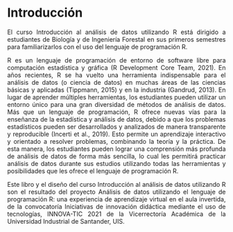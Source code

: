 # Introducción

<style> body {text-align: justify} </style> <!-- Justify text. -->

El curso Introducción al análisis de datos utilizando R está dirigido a estudiantes de Biología y de Ingeniería Forestal en sus primeros semestres para familiarizarlos con el uso del lenguaje de programación R.

R es un lenguaje de programación de entorno de software libre para computación estadística y gráfica (R Development Core Team, 2021). En años recientes, R se ha vuelto una herramienta indispensable para el análisis de datos (o ciencia de datos) en muchas áreas de las ciencias básicas y aplicadas (Tippmann, 2015) y en la industria (Gandrud, 2013). En lugar de aprender múltiples herramientas, los estudiantes pueden utilizar un entorno único para una gran diversidad de métodos de análisis de datos. Más que un lenguaje de programación, R ofrece nuevas vías para la enseñanza de la estadística y análisis de datos, debido a que los problemas estadísticos pueden ser desarrollados y analizados de manera transparente y reproducible (Incerti et al., 2019). Esto permite un aprendizaje interactivo y orientado a resolver problemas, combinando la teoría y la práctica. De esta manera, los estudiantes pueden lograr una comprensión más profunda de análisis de datos de forma más sencilla, lo cual les permitirá practicar análisis de datos durante sus estudios utilizando todas las herramientas y posibilidades que les ofrece el lenguaje de programación R. 
 
Este libro y el diseño del curso Introducción al análisis de datos utilizando R son el resultado del proyecto Análisis de datos utilizando el lenguaje de programación R: una experiencia de aprendizaje virtual en el aula invertida, de la convocatoría Iniciativas de innovación didáctica mediante el uso de tecnologías, INNOVA-TIC 2021 de la Vicerrectoría Académica de la Universidad Industrial de Santander, UIS.
